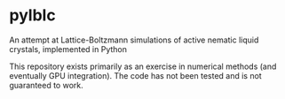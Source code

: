 # pylblc

An attempt at Lattice-Boltzmann simulations of active nematic liquid crystals, implemented in Python

This repository exists primarily as an exercise in numerical methods (and eventually GPU integration). The code has not been tested and is not guaranteed to work. 
